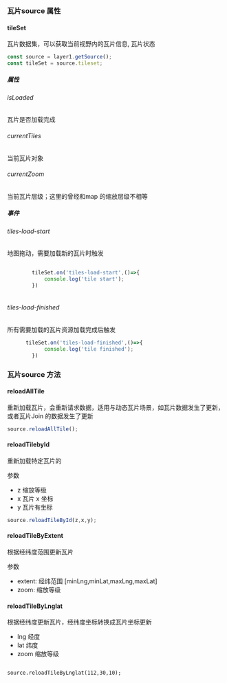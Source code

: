 ### 瓦片source 属性

#### tileSet 
 瓦片数据集，可以获取当前视野内的瓦片信息, 瓦片状态

 ```ts
 const source = layer1.getSource();
 const tileSet = source.tileset;
 ```
 ##### 属性
 
###### isLoaded 

瓦片是否加载完成

###### currentTiles
当前瓦片对象

###### currentZoom

当前瓦片层级；这里的曾经和map 的缩放层级不相等

 ##### 事件

 ###### tiles-load-start

地图拖动，需要加载新的瓦片时触发

```ts
     
        tileSet.on('tiles-load-start',()=>{
            console.log('tile start');
        })
      
 ```
  

###### tiles-load-finished

所有需要加载的瓦片资源加载完成后触发

```ts
      tileSet.on('tiles-load-finished',()=>{
            console.log('tile finished');
        })
```

### 瓦片source 方法

#### reloadAllTile

重新加载瓦片，会重新请求数据，适用与动态瓦片场景，如瓦片数据发生了更新，或者瓦片Join 的数据发生了更新

``` ts pure
source.reloadAllTile();
```

#### reloadTilebyId

重新加载特定瓦片的 

参数
- z  缩放等级
- x  瓦片 x 坐标
- y  瓦片有坐标

```ts  pure
source.reloadTileById(z,x,y);
```

#### reloadTileByExtent

根据经纬度范围更新瓦片

参数

- extent: 经纬范围 [minLng,minLat,maxLng,maxLat]
- zoom: 缩放等级

#### reloadTileByLnglat

根据经纬度更新瓦片，经纬度坐标转换成瓦片坐标更新

- lng 经度
- lat  纬度
- zoom 缩放等级


```tsx pure

source.reloadTileByLnglat(112,30,10);
```
